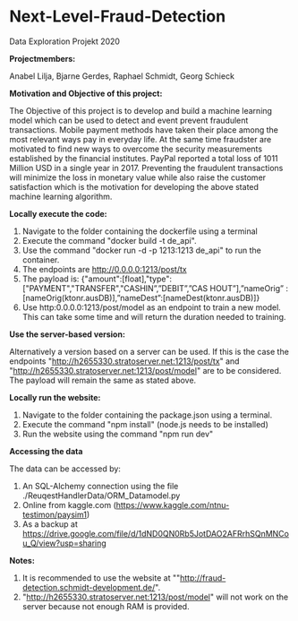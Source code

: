 # Next-Level-Fraud-Detection
Data Exploration Projekt 2020

**Projectmembers:**

Anabel Lilja, 
Bjarne Gerdes, 
Raphael Schmidt, 
Georg Schieck

**Motivation and Objective of this project:**

The Objective of this project is to develop and build a machine learning model which can be used to
detect and event prevent fraudulent transactions. Mobile payment methods have taken their place among the
most relevant ways pay in everyday life. At the same time fraudster are motivated to find new ways to overcome the
security measurements established by the financial institutes. PayPal reported a total loss of 1011 Million USD 
in a single year in 2017. Preventing the fraudulent transactions will minimize the loss in monetary value while also
raise the customer satisfaction which is the motivation for developing the above stated machine learning algorithm.

**Locally execute the code:**

1. Navigate to the folder containing the dockerfile using a terminal
2. Execute the command "docker build -t de_api".
3. Use the command "docker run -d -p 1213:1213 de_api" to run the container.
4. The endpoints are http://0.0.0.0:1213/post/tx
5. The payload is: {"amount":[float],"type":["PAYMENT","TRANSFER","CASHIN”,”DEBIT”,”CAS HOUT”],”nameOrig” :[nameOrig(ktonr.ausDB)],”nameDest”:[nameDest(ktonr.ausDB)]}
6. Use  http:0.0.0.0:1213/post/model  as  an  endpoint  to train a new model. This can take some time and will return the duration needed to training.

**Use the server-based version:**

Alternatively a version based on a server can be used. If this is the case the endpoints "http://h2655330.stratoserver.net:1213/post/tx" and "http://h2655330.stratoserver.net:1213/post/model" are to be considered. The payload will remain the same as stated above.

**Locally run the website:**

1. Navigate to the folder containing the package.json using a terminal.
2. Execute the command "npm install" (node.js needs to be installed)
3. Run the website using the command "npm run dev"

**Accessing the data**

The data can be accessed by:
1. An SQL-Alchemy connection using the file ./ReuqestHandlerData/ORM_Datamodel.py 
2. Online from kaggle.com (https://www.kaggle.com/ntnu-testimon/paysim1)
3. As a backup at https://drive.google.com/file/d/1dND0QN0Rb5JotDAO2AFRrhSQnMNCou_Q/view?usp=sharing

**Notes:**

1. It is recommended to use the website at ""http://fraud-detection.schmidt-development.de/".
2. "http://h2655330.stratoserver.net:1213/post/model" will not work on the server because not enough RAM is provided.



